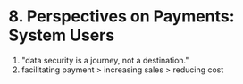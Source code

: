 # 8. Perspectives on Payments: System Users

1. "data security is a journey, not a destination."
2. facilitating payment > increasing sales > reducing cost